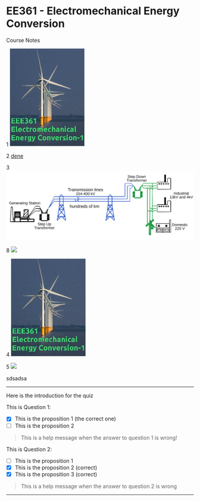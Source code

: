 EE361 - Electromechanical Energy Conversion
=====

Course Notes

1 ![](https://raw.githubusercontent.com/ozank/ee361/master/cover_small.jpg)

2 [dene](https://raw.githubusercontent.com/ozank/ee361/master/cover_small.jpg)

3 ![](images/electric_grid.svg)

8 ![](./electric_grid.png)

4 ![](cover_small.jpg)

5 ![]('cover_small.jpg')

sdsadsa


---

Here is the introduction for the quiz

This is Question 1:
- [x] This is the proposition 1 (the correct one)
- [ ] This is the proposition 2

> This is a help message when the answer to question 1 is wrong!

This is Question 2:
- [ ] This is the proposition 1
- [x] This is the proposition 2 (correct)
- [x] This is the proposition 3 (correct)

> This is a help message when the answer to question 2 is wrong

---
